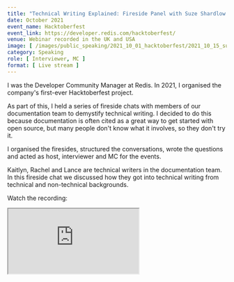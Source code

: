 ```yaml
---
title: "Technical Writing Explained: Fireside Panel with Suze Shardlow and the Redis Documentation Team"
date: October 2021
event_name: Hacktoberfest
event_link: https://developer.redis.com/hacktoberfest/
venue: Webinar recorded in the UK and USA
image: [ /images/public_speaking/2021_10_01_hacktoberfest/2021_10_15_suze_doc_team_fireside/suze_doc_team_fireside.jpg ]
category: Speaking
role: [ Interviewer, MC ]
format: [ Live stream ]
---
```


I was the Developer Community Manager at Redis.  In 2021, I organised the company's first-ever Hacktoberfest project.

As part of this, I held a series of fireside chats with members of our documentation team to demystify technical writing.  I decided to do this because documentation is often cited as a great way to get started with open source, but many people don't know what it involves, so they don't try it.

I organised the firesides, structured the conversations, wrote the questions and acted as host, interviewer and MC for the events.

Kaitlyn, Rachel and Lance are technical writers in the documentation team.  In this fireside chat we discussed how they got into technical writing from technical and non-technical backgrounds.

Watch the recording:

<div class="embed-responsive embed-responsive-16by9">
  <iframe class="embed-responsive-item" src="https://www.youtube.com/embed/3E8lLKGGdIk" allowfullscreen></iframe>
</div><br/>
